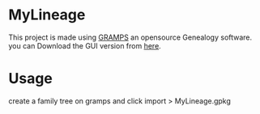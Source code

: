 # MyLineage

This project is made using [GRAMPS](https://github.com/gramps-project/gramps) an opensource Genealogy software.
you can Download the GUI version from [here](https://gramps-project.org/blog/download/).


# Usage 

create a family tree on gramps and click import > MyLineage.gpkg











